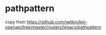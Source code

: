 # pathpattern

copy from https://github.com/getkin/kin-openapi/tree/master/routers/legacy/pathpattern